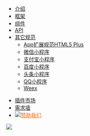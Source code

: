 * [介绍](README.md)
* [框架](collocation/pages.md)
* [组件](component/README.md)
* [API](api/README.md)
* [其它规范](javascript:;)
  - [App扩展规范HTML5 Plus](http://www.html5plus.org/doc/h5p.html)
  - [微信小程序](https://developers.weixin.qq.com/miniprogram/dev/framework/)
  - [支付宝小程序](https://docs.alipay.com/mini/developer/getting-started)
  - [百度小程序](https://smartprogram.baidu.com/docs/develop/tutorial/codedir/)
  - [头条小程序](https://developer.toutiao.com/dev/cn/mini-app/develop/component/introduction/basic-component)
  - [QQ小程序](https://q.qq.com/wiki/develop/miniprogram/frame/)
  - [Weex](https://weex.apache.org/cn/guide/)

<ul class="nav-href">
	<li class="ext-link"><a href="//ext.dcloud.net.cn/" target="__blank">插件市场</a></li>
	<li><a href="//dev.dcloud.net.cn/wish/?channel=uniapp" target="__blank">需求墙</a></li>
	<li><a href="//dev.dcloud.net.cn/sponsor/?channel=uniapp" target="__blank" style="color:#FF6600!important;"><img src="//img-cdn-qiniu.dcloud.net.cn/uniapp/doc/heart.png" class="heart">赞助我们</a></li>
</ul>

<div class="github">
	<a href="//github.com/dcloudio/uni-app" target="_blank">
		<img src="//img-cdn-qiniu.dcloud.net.cn/uniapp/doc/github.svg">
	</a>
</div>